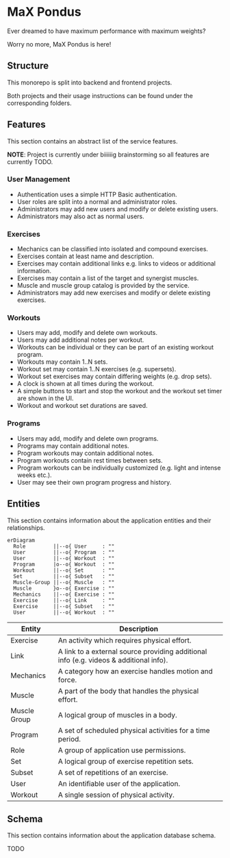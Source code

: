 # MaX Pondus

Ever dreamed to have maximum performance with maximum weights?

Worry no more, MaX Pondus is here!

## Structure

This monorepo is split into backend and frontend projects.

Both projects and their usage instructions can be found under the corresponding folders.

## Features

This section contains an abstract list of the service features.

**NOTE**: Project is currently under biiiiiig brainstorming so all features are currently TODO.

### User Management

- Authentication uses a simple HTTP Basic authentication.
- User roles are split into a normal and administrator roles.
- Administrators may add new users and modify or delete existing users.
- Administrators may also act as normal users.

### Exercises

- Mechanics can be classified into isolated and compound exercises.
- Exercises contain at least name and description.
- Exercises may contain additional links e.g. links to videos or additional information.
- Exercises may contain a list of the target and synergist muscles.
- Muscle and muscle group catalog is provided by the service.
- Administrators may add new exercises and modify or delete existing exercises.

### Workouts

- Users may add, modify and delete own workouts.
- Users may add additional notes per workout.
- Workouts can be individual or they can be part of an existing workout program.
- Workouts may contain 1..N sets.
- Workout set may contain 1..N exercises (e.g. supersets).
- Workout set exercises may contain differing weights (e.g. drop sets).
- A clock is shown at all times during the workout.
- A simple buttons to start and stop the workout and the workout set timer are shown in the UI.
- Workout and workout set durations are saved.

### Programs

- Users may add, modify and delete own programs.
- Programs may contain additional notes.
- Program workouts may contain additional notes.
- Program workouts contain rest times between sets.
- Program workouts can be individually customized (e.g. light and intense weeks etc.).
- User may see their own program progress and history.

## Entities

This section contains information about the application entities and their relationships.

```mermaid
erDiagram
  Role         ||--o{ User     : ""
  User         ||--o{ Program  : ""
  User         ||--o{ Workout  : ""
  Program      |o--o{ Workout  : ""
  Workout      ||--o{ Set      : ""
  Set          ||--o{ Subset   : ""
  Muscle-Group ||--o{ Muscle   : ""
  Muscle       }o--o{ Exercise : "" 
  Mechanics    ||--o{ Exercise : ""
  Exercise     ||--o{ Link     : ""
  Exercise     ||--o{ Subset   : ""
  User         ||--o{ Workout  : ""
```

| Entity       | Description                                                                            |
| ------------ | -------------------------------------------------------------------------------------- |
| Exercise     | An activity which requires physical effort.                                            |
| Link         | A link to a external source providing additional info (e.g. videos & additional info). |
| Mechanics    | A category how an exercise handles motion and force.                                   |
| Muscle       | A part of the body that handles the physical effort.                                   |
| Muscle Group | A logical group of muscles in a body.                                                  |
| Program      | A set of scheduled physical activities for a time period.                              |
| Role         | A group of application use permissions.                                                |
| Set          | A logical group of exercise repetition sets.                                           |
| Subset       | A set of repetitions of an exercise.                                                   |
| User         | An identifiable user of the application.                                               |
| Workout      | A single session of physical activity.                                                 |

## Schema

This section contains information about the application database schema.

TODO
